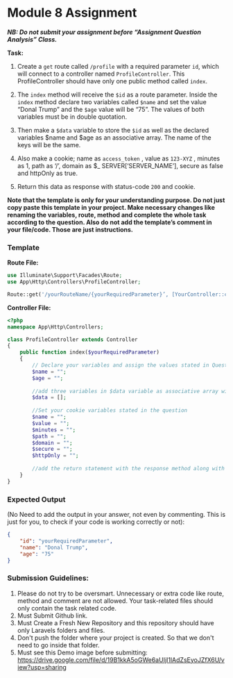 # Module 8 Assignment

***NB: Do not submit your assignment before “Assignment Question Analysis” Class.***

__Task:__

1. Create a `get` route called `/profile` with a required parameter `id`, which will connect to a controller named
   `ProfileController`. This ProfileController should have only one public method called `index`.


2. The `index` method will receive the `$id` as a route parameter. Inside the `index` method declare two variables
   called `$name` and set the value “Donal Trump” and the `$age` value will be “75”. The values of both variables must
   be in double quotation.


3. Then make a `$data` variable to store the `$id` as well as the declared variables $name and $age as an associative
   array. The name of the keys will be the same.


4. Also make a cookie; name as `access_token` , value as `123-XYZ` , minutes as 1, path as ‘/’, domain as $_
   SERVER[‘SERVER_NAME’], secure as false and httpOnly as true.


5. Return this data as response with status-code `200` and cookie.

__Note that the template is only for your understanding purpose. Do not just copy paste this template in your project.
Make necessary changes like renaming the variables, route, method and complete the whole task according to the question.
Also do not add the template’s comment in your file/code. Those are just instructions.__

### Template

__Route File:__

```php
use Illuminate\Support\Facades\Route;
use App\Http\Controllers\ProfileController;

Route::get('/yourRouteName/{yourRequiredParameter}’, [YourController::class, 'yourMethod']);
```

__Controller File:__

```php
<?php
namespace App\Http\Controllers;

class ProfileController extends Controller
{
    public function index($yourRequiredParameter)
    {
        // Declare your variables and assign the values stated in Question
        $name = "";
        $age = "";
       
        //add three variables in $data variable as associative array with values stated in the question
        $data = [];
        
        //Set your cookie variables stated in the question
        $name = "";
        $value = "";
        $minutes = "";
        $path = "";
        $domain = "";
        $secure = "";
        $httpOnly = "";
        
        //add the return statement with the response method along with $data and status-code and set the cookie stated in the question.
    }
}
```

### Expected Output

(No Need to add the output in your answer, not even by commenting. This is just for you, to check if your code is 
working correctly or not):

```json
{
    "id": "yourRequiredParameter",
    "name": "Donal Trump",
    "age": "75"
}
```

### Submission Guidelines:

1. Please do not try to be oversmart. Unnecessary or extra code like route, method and comment are not allowed. Your 
   task-related files should only contain the task related code.
2. Must Submit Github link.
3. Must Create a Fresh New Repository and this repository should have only Laravels folders and files.
4. Don't push the folder where your project is created. So that we don't need to go inside that folder.
5. Must see this Demo image before submitting: https://drive.google.com/file/d/19B1kkA5oGWe6aUIjI1lAdZsEyoJZfX6U/view?usp=sharing

